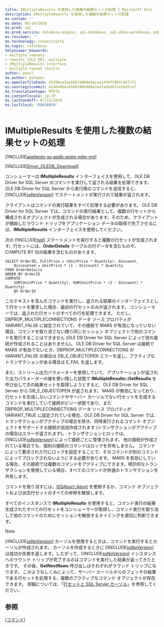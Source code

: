 ```yaml
---
title: IMultipleResults を使用した複数の結果セットの処理 | Microsoft Docs
description: IMultipleResults を使用した複数の結果セットの処理
ms.custom: ''
ms.date: 06/14/2018
ms.prod: sql
ms.prod_service: database-engine, sql-database, sql-data-warehouse, pdw
ms.reviewer: ''
ms.technology: connectivity
ms.topic: reference
helpviewer_keywords:
- multiple rowsets
- rowsets [OLE DB], multiple
- IMultipleResults interface
- multiple-rowset results
author: pmasl
ms.author: pelopes
ms.openlocfilehash: d2d98ca3a16967d409e4acea1459f70bfc467cf1
ms.sourcegitcommit: b2464064c0566590e486a3aafae6d67ce2645cef
ms.translationtype: MTE75
ms.contentlocale: ja-JP
ms.lasthandoff: 07/15/2019
ms.locfileid: "68016039"
---
```

# <a name="using-imultipleresults-to-process-multiple-result-sets"></a>IMultipleResults を使用した複数の結果セットの処理
[!INCLUDE[appliesto-ss-asdb-asdw-pdw-md](../../../includes/appliesto-ss-asdb-asdw-pdw-md.md)]

[!INCLUDE[Driver_OLEDB_Download](../../../includes/driver_oledb_download.md)]

  コンシューマーは **IMultipleResults** インターフェイスを使用して、OLE DB Driver for SQL Server のコマンドを実行して返される結果を処理できます。 OLE DB Driver for SQL Server から実行用のコマンドを送信すると、[!INCLUDE[ssNoVersion](../../../includes/ssnoversion-md.md)] でステートメントが実行されて結果が返されます。  
  
 クライアントはコマンドの実行結果をすべて処理する必要があります。 OLE DB Driver for SQL Server では、コマンドの実行結果として、複数の行セットから構成されるオブジェクトが生成される場合があります。そのため、クライアントが開始したラウンド トリップをアプリケーション データの取得で完了させるには、**IMultipleResults** インターフェイスを使用してください。  
  
 次の [!INCLUDE[tsql](../../../includes/tsql-md.md)] ステートメントを実行すると複数の行セットが生成されます。行セットには、**OrderDetails** テーブルの行データを含むものや、COMPUTE BY 句の結果を含むものがあります。  
  
```  
SELECT OrderID, FullPrice = (UnitPrice * Quantity), Discount,  
    Discounted = UnitPrice * (1 - Discount) * Quantity  
FROM OrderDetails  
ORDER BY OrderID  
COMPUTE  
    SUM(UnitPrice * Quantity), SUM(UnitPrice * (1 - Discount) * Quantity)  
    BY OrderID  
```  
  
 このテキストを含んだコマンドを実行し、返される結果のインターフェイスとして行セットを要求した場合、最初の行セットのみが返されます。 コンシューマーでは、返された行セットのすべての行を処理できます。 ただし、DBPROP_MULTIPLECONNECTIONS データ ソース プロパティが VARIANT_FALSE に設定されていて、その接続で MARS が有効になっていない場合、コマンドを取り消さない限り同じセッション オブジェクトで他のコマンドを実行することはできません (OLE DB Driver for SQL Server によって他の接続が作成されることはありません)。 OLE DB Driver for SQL Server は接続で MARS が有効でないとき、DBPROP_MULTIPLECONNECTIONS が VARIANT_FALSE の場合は DB_E_OBJECTOPEN エラーを返し、アクティブなトランザクションがある場合は E_FAIL を返します。  
  
 また、ストリーム出力パラメーターを使用していて、アプリケーションが返された出力パラメーターの値を使い残した状態で **IMultipleResults::GetResults** を呼び出して次の結果セットを取得しようとすると、OLE DB Driver for SQL Server から DB_E_OBJECTOPEN が返されます。 MARS が無効になっており、行セットを生成しないコマンドやサーバー カーソルでない行セットを生成するコマンドを実行していて接続がビジー状態であり、また DBPROP_MULTIPLECONNECTIONS データ ソース プロパティが VARIANT_TRUE に設定されている場合、OLE DB Driver for SQL Server では、トランザクションがアクティブの場合を除き、同時実行されるコマンド オブジェクトをサポートする接続が追加作成されます (トランザクションがアクティブの場合はエラーが返されます)。 トランザクションとロックは、[!INCLUDE[ssNoVersion](../../../includes/ssnoversion-md.md)] によって接続ごとに管理されます。 他の接続が作成されている場合でも、個別の接続のコマンドはロックを共有しません。 コマンドによって要求された行にロックを設定することで、そのコマンドが別のコマンドによってブロックされないようにする必要があります。 MARS を有効にしている場合、その接続では複数のコマンドをアクティブにできます。明示的なトランザクションを使用している場合、すべてのコマンドが共通のトランザクションを共有します。  
  
 コマンドを取り消すには、[ISSAbort::Abort](../../oledb/ole-db-interfaces/issabort-abort-ole-db.md) を使用するか、コマンド オブジェクトおよび派生行セットのすべての参照を解放します。  
  
 すべてのインスタンスで **IMultipleResults** を使用すると、コマンド実行の結果生成されたすべての行セットをコンシューマーが取得し、コマンド実行を取り消して他のコマンドのためにセッションを解放するタイミングを適切に判断できます。  
  
> [!NOTE]  
>  [!INCLUDE[ssNoVersion](../../../includes/ssnoversion-md.md)] カーソルを使用するときは、コマンドを実行するとカーソルが作成されます。 カーソルを作成するときに [!INCLUDE[ssNoVersion](../../../includes/ssnoversion-md.md)] は成功か失敗を返します。したがって、[!INCLUDE[ssNoVersion](../../../includes/ssnoversion-md.md)] インスタンスへのラウンド トリップが完了するのはコマンドを実行した結果が返ってきたときです。 その後、**GetNextRows** 呼び出しはそれぞれがラウンド トリップになります。 このようなしくみによって、サーバー カーソルからのフェッチの結果である行セットを処理する、複数のアクティブなコマンド オブジェクトが存在できます。 詳細については、「[行セットと SQL Server カーソル](../../oledb/ole-db-rowsets/rowsets-and-sql-server-cursors.md)」を参照してください。  
  
## <a name="see-also"></a>参照  
 [[コマンド]](../../oledb/ole-db-commands/commands.md)  
  
  
